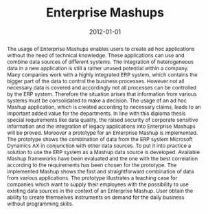 ---
abstract: The usage of Enterprise Mashups enables users to create ad hoc applications
  without the need of technical knowledge. These applications can use and combine
  data sources of different systems. The integration of heterogeneous data in a new
  application is still a rather unused potential within a company.  Many companies
  work with a highly integrated ERP system, which contains the bigger part of the
  data to control the business processes. However not all necessary data is covered
  and accordingly not all processes can be controlled by the ERP system. Therefore
  the situation arises that information from various systems must be consolidated
  to make a decision. The usage of an ad hoc Mashup application, which is created
  according to necessary claims, leads to an important added value for the departments.  In
  line with this diploma thesis special requirements like data quality, the raised
  security of corporate sensitive information and the integration of legacy applications
  into Enterprise Mashups will be proved. Moreover a prototype for an Enterprise Mashup
  is implemented. The prototype shows the combination of data from the ERP system
  Microsoft Dynamics AX in conjunction with other data sources. To put it into practice
  a solution to use the ERP system as a Mashup data source is developed. Available
  Mashup frameworks have been evaluated and the one with the best correlation according
  to the requirements has been chosen for the prototype.  The implemented Mashup shows
  the fast and straightforward combination of data from various applications. The
  prototype illustrates a teaching case for companies which want to supply their employees
  with the possibility to use existing data sources in the context of an Enterprise
  Mashup. User obtain the ability to create themselves instruments on demand for the
  daily business without programming skills.
authors:
- Georg Ungerböck
date: '2012-01-01'
featured: false
links:
- name: Publik
  url: https://publik.tuwien.ac.at/showentry.php?ID=216156&lang=2
publication_types:
- '7'
publishDate: '2012-01-01'
title: Enterprise Mashups
url_pdf: http://publik.tuwien.ac.at/files/PubDat_216156.pdf
---
